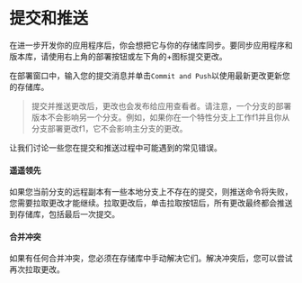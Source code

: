 # 提交和推送

在进一步开发你的应用程序后，你会想把它与你的存储库同步。要同步应用程序和版本库，请使用右上角的部署按钮或左下角的+图标提交更改。

在部署窗口中，输入您的提交消息并单击`Commit and Push`以使用最新更改更新您的存储库。

> 提交并推送更改后，更改也会发布给应用查看者。请注意，一个分支的部署版本不会影响另一个分支。例如，如果你在一个特性分支上工作f1并且你从分支部署更改f1，它不会影响主分支的更改。

让我们讨论一些您在提交和推送过程中可能遇到的常见错误。

#### 遥遥领先

如果您当前分支的远程副本有一些本地分支上不存在的提交，则推送命令将失败，您需要拉取更改才能继续。拉取更改后，单击拉取按钮后，所有更改最终都会推送到存储库，包括最后一次提交。

#### 合并冲突

如果有任何合并冲突，您必须在存储库中手动解决它们。解决冲突后，您可以尝试再次拉取更改。





